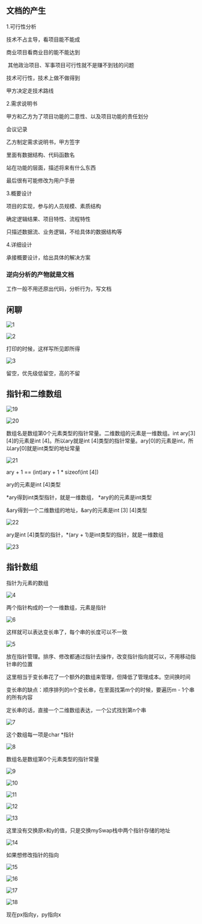 ## 文档的产生

1.可行性分析

技术不占主导，看项目能不能成

商业项目看商业目的能不能达到

​	其他政治项目、军事项目可行性就不是赚不到钱的问题

技术可行性，技术上做不做得到



甲方决定走技术路线

2.需求说明书

甲方和乙方为了项目功能的二意性、以及项目功能的责任划分

会议记录

乙方制定需求说明书，甲方签字

里面有数据结构、代码函数名

站在功能的层面，描述将来有什么东西

最后很有可能修改为用户手册

3.概要设计

项目的实现，参与的人员规模、素质结构

确定逻辑结果、项目特性、流程特性

只描述数据流、业务逻辑，不给具体的数据结构等

4.详细设计

承接概要设计，给出具体的解决方案

### 逆向分析的产物就是文档

工作一般不用还原出代码，分析行为，写文档

## 闲聊

![1](https://alist.hmbb313.top/d/Baidunetdisk/Images/Cracker/40/401C/16/1.png)

![2](https://alist.hmbb313.top/d/Baidunetdisk/Images/Cracker/40/401C/16/2.png)

打印的时候，这样写所见即所得

![3](https://alist.hmbb313.top/d/Baidunetdisk/Images/Cracker/40/401C/16/3.png)

留空，优先级低留空，高的不留

## 指针和二维数组

![19](https://alist.hmbb313.top/d/Baidunetdisk/Images/Cracker/40/401C/16/19.png)

![20](https://alist.hmbb313.top/d/Baidunetdisk/Images/Cracker/40/401C/16/20.png)

数组名是数组第0个元素类型的指针常量。二维数组的元素是一维数组。int ary[3] [4]的元素是int [4]。所以ary就是int [4]类型的指针常量。ary[0]的元素是int，所以ary[0]就是int类型的地址常量  

![21](https://alist.hmbb313.top/d/Baidunetdisk/Images/Cracker/40/401C/16/21.png)

ary + 1 == (int)ary + 1 * sizeof(int [4])

ary的元素是int [4]类型

*ary得到int类型指针，就是一维数组， *ary的的元素是int类型

&ary得到一个二维数组的地址，&ary的元素是int [3] [4]类型

![22](https://alist.hmbb313.top/d/Baidunetdisk/Images/Cracker/40/401C/16/22.png)

ary是int [4]类型的指针，*(ary + 1)是int类型的指针，就是一维数组

![23](https://alist.hmbb313.top/d/Baidunetdisk/Images/Cracker/40/401C/16/23.png)

## 指针数组

指针为元素的数组

![4](https://alist.hmbb313.top/d/Baidunetdisk/Images/Cracker/40/401C/16/4.png)

两个指针构成的一个一维数组，元素是指针

![6](https://alist.hmbb313.top/d/Baidunetdisk/Images/Cracker/40/401C/16/6.png)

这样就可以表达变长串了，每个串的长度可以不一致

![5](https://alist.hmbb313.top/d/Baidunetdisk/Images/Cracker/40/401C/16/5.png)

放在指针管理。排序、修改都通过指针去操作，改变指针指向就可以，不用移动指针串的位置

这里相当于变长串花了一个额外的数组来管理，但降低了管理成本。空间换时间

变长串的缺点：顺序排列的n个变长串，在里面找第m个的时候，要遍历m - 1个串的所有内容

定长串的话，直接一个二维数组表达，一个公式找到第n个串

![7](https://alist.hmbb313.top/d/Baidunetdisk/Images/Cracker/40/401C/16/7.png)

这个数组每一项是char *指针

![8](https://alist.hmbb313.top/d/Baidunetdisk/Images/Cracker/40/401C/16/8.png)

数组名是数组第0个元素类型的指针常量

![9](https://alist.hmbb313.top/d/Baidunetdisk/Images/Cracker/40/401C/16/9.png)

![10](https://alist.hmbb313.top/d/Baidunetdisk/Images/Cracker/40/401C/16/10.png)

![11](https://alist.hmbb313.top/d/Baidunetdisk/Images/Cracker/40/401C/16/11.png)

![12](https://alist.hmbb313.top/d/Baidunetdisk/Images/Cracker/40/401C/16/12.png)

![13](https://alist.hmbb313.top/d/Baidunetdisk/Images/Cracker/40/401C/16/13.png)

这里没有交换原x和y的值，只是交换mySwap栈中两个指针存储的地址

![14](https://alist.hmbb313.top/d/Baidunetdisk/Images/Cracker/40/401C/16/14.png)

如果想修改指针的指向

![15](https://alist.hmbb313.top/d/Baidunetdisk/Images/Cracker/40/401C/16/15.png)

![16](https://alist.hmbb313.top/d/Baidunetdisk/Images/Cracker/40/401C/16/16.png)

![17](https://alist.hmbb313.top/d/Baidunetdisk/Images/Cracker/40/401C/16/17.png)

![18](https://alist.hmbb313.top/d/Baidunetdisk/Images/Cracker/40/401C/16/18.png)

现在px指向y，py指向x



















































































